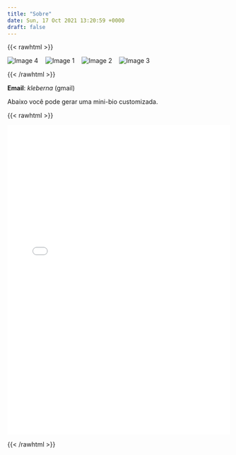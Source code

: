 ```yaml
---
title: "Sobre"
date: Sun, 17 Oct 2021 13:20:59 +0000
draft: false
---
```


{{< rawhtml >}}

<div style="display: flex; flex-wrap: wrap; gap: 1rem;">
  <img src="/img/foto-eu4.jpg" alt="Image 4" style="max-height: 300px;">
  <img src="/img/foto-eu1.jpg" alt="Image 1" style="max-height: 300px;">
  <img src="/img/foto-eu2.jpg" alt="Image 2" style="max-height: 300px;">
  <img src="/img/foto-eu3.jpg" alt="Image 3" style="max-height: 300px;">
</div>

{{< /rawhtml >}}

**Email**: *kleberna* (gmail)

Abaixo você pode gerar uma mini-bio customizada.

{{< rawhtml >}}

<div style="width: 100%; overflow: hidden;">
  <iframe 
    src="/app/gerador-minibio" 
    style="width: 100%; height: 700px; border: none;" 
    frameborder="0">
  </iframe>
</div>

{{< /rawhtml >}}
